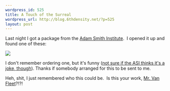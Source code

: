 ```yaml
--- 
wordpress_id: 525
title: A Touch of the Surreal
wordpress_url: http://blog.6thdensity.net/?p=525
layout: post
---
```

Last night I got a package from the <a href="http://adamsmith.org">Adam Smith Institute</a>.  I opened it up and found one of these:

<img src="http://www.bloggers4labour.org/images/wristbands.jpg" />

I don't remember ordering one, but it's funny (<a href="http://www.adamsmith.org/blog/index.php/blog/individual/supporting_free_trade_with_abandon/">not sure if the ASI thinks it's a joke, though</a>). Thanks if somebody arranged for this to be sent to me.

Heh, shit, I just remembered who this could be.  Is this your work, <a href="http://blog.jimvanfleet.com">Mr. Van Fleet</a>?!?!
